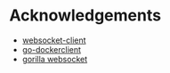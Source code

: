 # Acknowledgements

- [websocket-client](https://github.com/liris/websocket-client)
- [go-dockerclient](https://github.com/fsouza/go-dockerclient)
- [gorilla websocket](https://github.com/gorilla/websocket)
